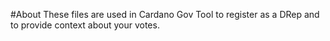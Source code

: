 #About
These files are used in Cardano Gov Tool to register as a DRep and to provide context about your votes.

